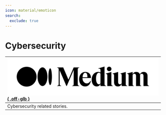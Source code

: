 ```yaml
---
icon: material/emoticon
search:
  exclude: true
---
```


# Cybersecurity

| [![](assets/logo.png){ .off-glb }](https://medium.com/) |
|:---|
| Cybersecurity related stories. |
